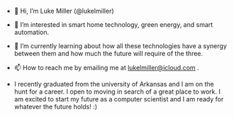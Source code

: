 - 👋 Hi, I’m Luke Miller (@lukelmiller)
- 👀 I’m interested in smart home technology, green energy, and smart automation.
- 🌱 I’m currently learning about how all these technologies have a synergy between them and how much the future will require of the three.
- 📫 How to reach me by emailing me at lukelmiller@icloud.com .

- I recently graduated from the university of Arkansas and I am on the hunt for a career. I open to moving in search of a great place to work. I am excited to start my future as a computer scientist and I am ready for whatever the future holds! :)
